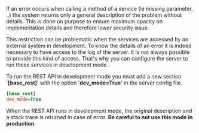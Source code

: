 If an error occurs when calling a method of a service (ie missing parameter, ..) the
system returns only a general description of the problem without details. This is done
on purpose to ensure maximum opacity on implementation details and therefore lower
security issue.

This restriction can be problematic when the services are accessed by an external system
in development. To know the details of an error it is indeed necessary to have access to
the log of the server. It is not always possible to provide this kind of access. That's
why you can configure the server to run these services in development mode.

To run the REST API in development mode you must add a new section '**\[base_rest\]**'
with the option '**dev_mode=True**' in the server config file.

```cfg
[base_rest]
dev_mode=True
```

When the REST API runs in development mode, the original description and a stack trace
is returned in case of error. **Be careful to not use this mode in production**.
